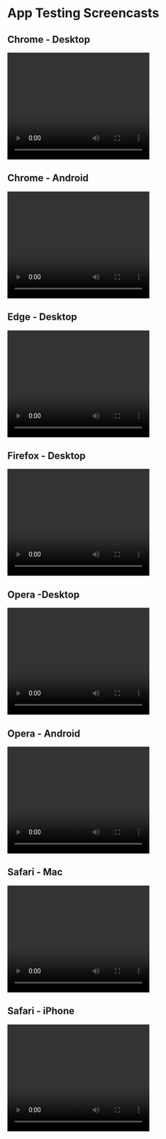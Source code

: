 # App Testing Screencasts

## Chrome - Desktop

<video src="videos/screencast-chrome-desktop.mp4" width="320" height="240" controls></video>

## Chrome - Android

<video src="videos/screencast-chrome-android.mp4" width="320" height="240" controls></video>

## Edge - Desktop

<video src="videos/screencast-edge-desktop.mp4" width="320" height="240" controls></video>

## Firefox - Desktop

<video src="videos/screencast-firefox-desktop.webm" width="320" height="240" controls></video>

## Opera -Desktop

<video src="videos/screencast-opera-desktop.webm" width="320" height="240" controls></video>

## Opera - Android

<video src="videos/screencast-opera-android.mp4" width="320" height="240" controls></video>

## Safari - Mac

<video src="videos/screencast-safari-mac.mp4" width="320" height="240" controls></video>

## Safari - iPhone

<video src="videos/screencast-safari-iphone.mp4" width="320" height="240" controls></video>
